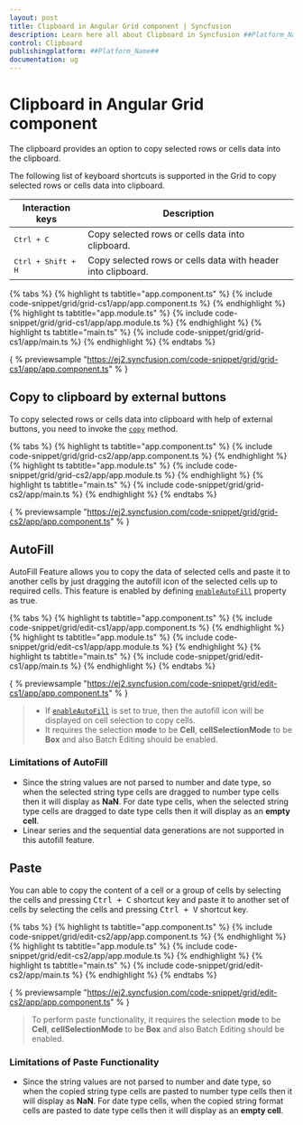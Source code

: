 ```yaml
---
layout: post
title: Clipboard in Angular Grid component | Syncfusion
description: Learn here all about Clipboard in Syncfusion ##Platform_Name## Grid component of Syncfusion Essential JS 2 and more.
control: Clipboard 
publishingplatform: ##Platform_Name##
documentation: ug
---
```


# Clipboard in Angular Grid component

The clipboard provides an option to copy selected rows or cells data into the clipboard.

The following list of keyboard shortcuts is supported in the Grid to copy selected rows or cells data into clipboard.

Interaction keys |Description
-----|-----
<kbd>Ctrl + C</kbd> |Copy selected rows or cells data into clipboard.
<kbd>Ctrl + Shift + H</kbd> |Copy selected rows or cells data with header into clipboard.

{% tabs %}
{% highlight ts tabtitle="app.component.ts" %}
{% include code-snippet/grid/grid-cs1/app/app.component.ts %}
{% endhighlight %}
{% highlight ts tabtitle="app.module.ts" %}
{% include code-snippet/grid/grid-cs1/app/app.module.ts %}
{% endhighlight %}
{% highlight ts tabtitle="main.ts" %}
{% include code-snippet/grid/grid-cs1/app/main.ts %}
{% endhighlight %}
{% endtabs %}
  
{ % previewsample "https://ej2.syncfusion.com/code-snippet/grid/grid-cs1/app/app.component.ts" % }

## Copy to clipboard by external buttons

To copy selected rows or cells data into clipboard with help of external buttons, you need to invoke the [`copy`](../api/grid/clipboard/#copy)
method.

{% tabs %}
{% highlight ts tabtitle="app.component.ts" %}
{% include code-snippet/grid/grid-cs2/app/app.component.ts %}
{% endhighlight %}
{% highlight ts tabtitle="app.module.ts" %}
{% include code-snippet/grid/grid-cs2/app/app.module.ts %}
{% endhighlight %}
{% highlight ts tabtitle="main.ts" %}
{% include code-snippet/grid/grid-cs2/app/main.ts %}
{% endhighlight %}
{% endtabs %}
  
{ % previewsample "https://ej2.syncfusion.com/code-snippet/grid/grid-cs2/app/app.component.ts" % }

## AutoFill

AutoFill Feature allows you to copy the data of selected cells and paste it to another cells by just dragging the autofill icon of the selected cells up to required cells. This feature is enabled by defining [`enableAutoFill`](../api/grid/#enableautofill) property as true.

{% tabs %}
{% highlight ts tabtitle="app.component.ts" %}
{% include code-snippet/grid/edit-cs1/app/app.component.ts %}
{% endhighlight %}
{% highlight ts tabtitle="app.module.ts" %}
{% include code-snippet/grid/edit-cs1/app/app.module.ts %}
{% endhighlight %}
{% highlight ts tabtitle="main.ts" %}
{% include code-snippet/grid/edit-cs1/app/main.ts %}
{% endhighlight %}
{% endtabs %}
  
{ % previewsample "https://ej2.syncfusion.com/code-snippet/grid/edit-cs1/app/app.component.ts" % }

> * If [`enableAutoFill`](../api/grid/#enableautofill)  is set to true, then the autofill icon will be displayed on cell selection to copy cells.
> * It requires the selection **mode** to be **Cell**,  **cellSelectionMode** to be **Box** and also Batch Editing should be enabled.

### Limitations of AutoFill

* Since the string values are not parsed to number and date type, so when the selected string type cells are dragged to number type cells then it will display as **NaN**. For date type cells, when the selected string type cells are dragged to date type cells then it will display as an **empty cell**.
* Linear series and the sequential data generations are not supported in this autofill feature.

## Paste

You can able to copy the content of a cell or a group of cells by selecting the cells and pressing <kbd>Ctrl + C</kbd> shortcut key and paste it to another set of cells by selecting the cells and pressing <kbd>Ctrl + V</kbd> shortcut key.

{% tabs %}
{% highlight ts tabtitle="app.component.ts" %}
{% include code-snippet/grid/edit-cs2/app/app.component.ts %}
{% endhighlight %}
{% highlight ts tabtitle="app.module.ts" %}
{% include code-snippet/grid/edit-cs2/app/app.module.ts %}
{% endhighlight %}
{% highlight ts tabtitle="main.ts" %}
{% include code-snippet/grid/edit-cs2/app/main.ts %}
{% endhighlight %}
{% endtabs %}
  
{ % previewsample "https://ej2.syncfusion.com/code-snippet/grid/edit-cs2/app/app.component.ts" % }

> To perform paste functionality, it requires the selection **mode** to be **Cell**,  **cellSelectionMode** to be **Box** and also Batch Editing should be enabled.

### Limitations of Paste Functionality

* Since the string values are not parsed to number and date type, so when the copied string type cells are pasted to number type cells then it will display as **NaN**. For date type cells, when the copied string format cells are pasted to date type cells then it will display as an **empty cell**.